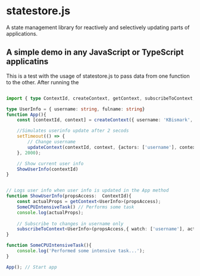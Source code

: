 # statestore.js
A state management library for reactively and selectively updating parts of applications.


## A simple demo in any JavaScript or TypeScript applicatins
This is a test with the usage of statestore.js to pass data from one function to the other. 
After running the 

```ts

import { type ContextId, createContext, getContext, subscribeToContext, updateContext } from "statestorejs";

type UserInfo = { username: string, fulname: string}
function App(){
    const [contextId, context] = createContext({ username: 'KBismark', fulname: 'Bismark Yamoah'});

    //Simulates userinfo update after 2 secods
    setTimeout(() => {
        // Change username
        updateContext(contextId, context, {actors: ['username'], context: {username: 'KBis'}})
    }, 2000);

    // Show current user info
    ShowUserInfo(contextId)
}


// Logs user info when user info is updated in the App method
function ShowUserInfo(propsAccess:  ContextId){
    const actualProps = getContext<UserInfo>(propsAccess);
    SomeCPUIntensiveTask() // Performs some task
    console.log(actualProps);
    
    // Subscribe to changes in username only
    subscribeToContext<UserInfo>(propsAccess,{ watch: ['username'], action: (newProps)=>console.log(newProps)})
}

function SomeCPUIntensiveTask(){
    console.log('Performed some intensive task...');
}

App(); // Start app

```
